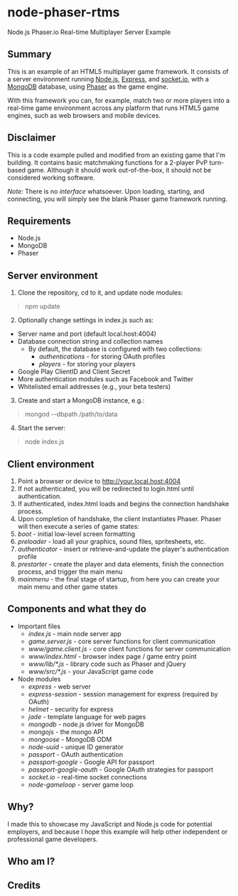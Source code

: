 # node-phaser-rtms
Node.js Phaser.io Real-time Multiplayer Server Example

## Summary
This is an example of an HTML5 multiplayer game framework. It consists of a server environment running [Node.js](https://nodejs.org), [Express](http://expressjs.com), and [socket.io](http://socket.io), with a [MongoDB](http://www.mongodb.com) database, using [Phaser](http://phaser.io) as the game engine.

With this framework you can, for example, match two or more players into a real-time game environment across any platform that runs HTML5 game engines, such as web browsers and mobile devices.

## Disclaimer
This is a code example pulled and modified from an existing game that I'm building. It contains basic matchmaking functions for a 2-player PvP turn-based game. Although it should work out-of-the-box, it should not be considered working software.

*Note:* There is no _interface_ whatsoever. Upon loading, starting, and connecting, you will simply see the blank Phaser game framework running.

## Requirements
* Node.js
* MongoDB
* Phaser

## Server environment
1. Clone the repository, cd to it, and update node modules:
> npm update
2. Optionally change settings in index.js such as:
  * Server name and port (default local.host:4004)
  * Database connection string and collection names
      * By default, the database is configured with two collections:
        * _authentications_ - for storing OAuth profiles
        * _players_ - for storing your players
  * Google Play ClientID and Client Secret
  * More authentication modules such as Facebook and Twitter
  * Whitelisted email addresses (e.g., your beta testers)
3. Create and start a MongoDB instance, e.g.:
> mongod --dbpath /path/to/data
4. Start the server:
> node index.js

## Client environment
1. Point a browser or device to http://your.local.host:4004
2. If not authenticated, you will be redirected to login.html until authentication.
3. If authenticated, index.html loads and begins the connection handshake process.
4. Upon completion of handshake, the client instantiates Phaser. Phaser will then execute a series of game states:
  1. _boot_ - initial low-level screen formatting
  2. _preloader_ - load all your graphics, sound files, spritesheets, etc.
  3. _authenticator_ - insert or retrieve-and-update the player's authentication profile
  4. _prestarter_ - create the player and data elements, finish the connection process, and trigger the main menu
  5. _mainmenu_ - the final stage of startup, from here you can create your main menu and other game states

## Components and what they do
* Important files
  * _index.js_ - main node server app
  * _game.server.js_ - core server functions for client communication
  * _www/game.client.js_ - core client functions for server communication
  * _www/index.html_ - browser index page / game entry point
  * _www/lib/*.js_ - library code such as Phaser and jQuery
  * _www/src/*.js_ - your JavaScript game code
* Node modules
  * _express_ - web server
  * _express-session_ - session management for express (required by OAuth)
  * _helmet_ - security for express
  * _jade_ - template language for web pages
  * _mongodb_ - node.js driver for MongoDB
  * _mongojs_ - the mongo API
  * _mongoose_ - MongoDB ODM
  * _node-uuid_ - unique ID generator
  * _passport_ - OAuth authentication
  * _passport-google_ - Google API for passport
  * _passport-google-oauth_ - Google OAuth strategies for passport
  * _socket.io_ - real-time socket connections
  * _node-gameloop_ - server game loop

## Why?
I made this to showcase my JavaScript and Node.js code for potential employers, and because I hope this example will help other independent or professional game developers.

## Who am I?

## Credits


